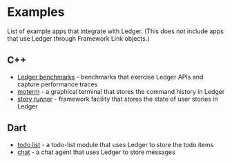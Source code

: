 # Examples

List of example apps that integrate with Ledger. (This does not include apps that
use Ledger through Framework Link objects.)

## C++

 * [Ledger benchmarks] - benchmarks that exercise Ledger APIs and capture
   performance traces
 * [moterm] - a graphical terminal that stores the command history in Ledger
 * [story runner] - framework facility that stores the state of user stories in
   Ledger

## Dart

 * [todo list] - a todo-list module that uses Ledger to store the todo items
 * [chat] - a chat agent that uses Ledger to store messages

[chat]: https://fuchsia.googlesource.com/modules/chat/
[Ledger benchmarks]: https://fuchsia.googlesource.com/peridot/+/master/bin/ledger/test/benchmark
[moterm]: https://fuchsia.googlesource.com/moterm
[story runner]: https://fuchsia.googlesource.com/peridot/+/master/bin/story_runner/
[todo list]: https://fuchsia.googlesource.com/modules/prototypes/+/master/modules/todo_list/
